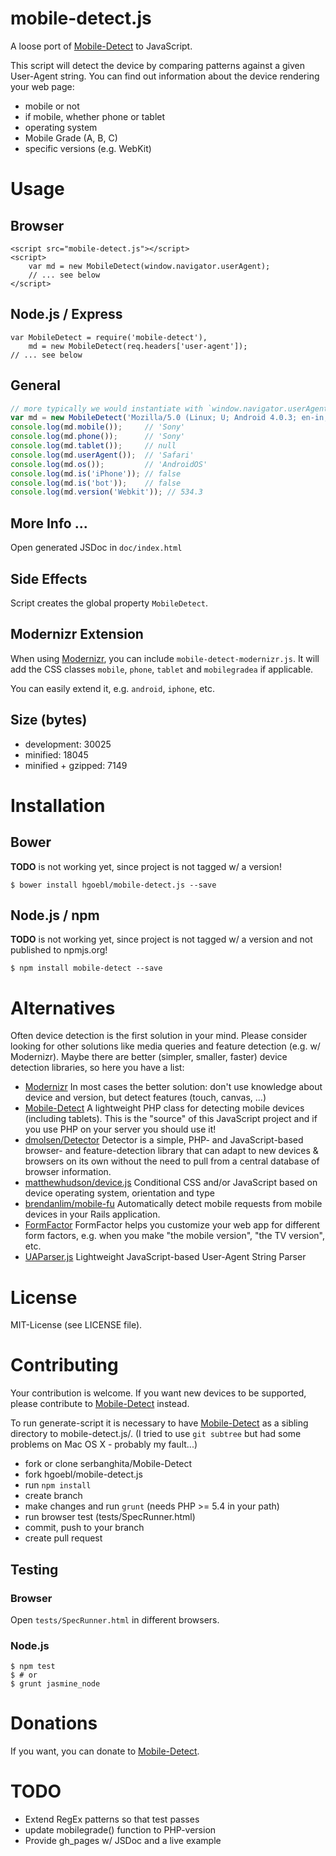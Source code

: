 # mobile-detect.js

A loose port of [Mobile-Detect](https://github.com/serbanghita/Mobile-Detect) to JavaScript.

This script will detect the device by comparing patterns against a given User-Agent string.
You can find out information about the device rendering your web page:

  * mobile or not
  * if mobile, whether phone or tablet
  * operating system
  * Mobile Grade (A, B, C)
  * specific versions (e.g. WebKit)


# Usage

## Browser

    <script src="mobile-detect.js"></script>
    <script>
        var md = new MobileDetect(window.navigator.userAgent);
        // ... see below
    </script>

## Node.js / Express

    var MobileDetect = require('mobile-detect'),
        md = new MobileDetect(req.headers['user-agent']);
    // ... see below

## General

```js
// more typically we would instantiate with `window.navigator.userAgent` as user-agent
var md = new MobileDetect('Mozilla/5.0 (Linux; U; Android 4.0.3; en-in; SonyEricssonMT11i Build/4.1.A.0.562) AppleWebKit/534.30 (KHTML, like Gecko) Version/4.0 Mobile Safari/534.30');
console.log(md.mobile());     // 'Sony'
console.log(md.phone());      // 'Sony'
console.log(md.tablet());     // null
console.log(md.userAgent());  // 'Safari'
console.log(md.os());         // 'AndroidOS'
console.log(md.is('iPhone')); // false
console.log(md.is('bot'));    // false
console.log(md.version('Webkit')); // 534.3
```

## More Info ...

Open generated JSDoc in `doc/index.html`

## Side Effects

Script creates the global property `MobileDetect`.

## Modernizr Extension

When using [Modernizr](http://modernizr.com/), you can include `mobile-detect-modernizr.js`.
It will add the CSS classes `mobile`, `phone`, `tablet` and `mobilegradea` if applicable.

You can easily extend it, e.g. `android`, `iphone`, etc.

## Size (bytes)

 * development: 30025
 * minified: 18045
 * minified + gzipped: 7149


# Installation

## Bower

**TODO** is not working yet, since project is not tagged w/ a version!

    $ bower install hgoebl/mobile-detect.js --save

## Node.js / npm

**TODO** is not working yet, since project is not tagged w/ a version and not published to npmjs.org!

    $ npm install mobile-detect --save

# Alternatives

Often device detection is the first solution in your mind. Please consider looking for other solutions
like media queries and feature detection (e.g. w/ Modernizr). Maybe there are better (simpler, smaller,
faster) device detection libraries, so here you have a list:

  * [Modernizr](http://modernizr.com/)
    In most cases the better solution: don't use knowledge about device and version, but detect features
    (touch, canvas, ...)
  * [Mobile-Detect](https://github.com/serbanghita/Mobile-Detect)
    A lightweight PHP class for detecting mobile devices (including tablets).
    This is the "source" of this JavaScript project and if you use PHP on your server you should use it!
  * [dmolsen/Detector](https://github.com/dmolsen/Detector)
    Detector is a simple, PHP- and JavaScript-based browser- and
    feature-detection library that can adapt to new devices & browsers
    on its own without the need to pull from a central database of browser information.
  * [matthewhudson/device.js](https://github.com/matthewhudson/device.js)
    Conditional CSS and/or JavaScript based on device operating system, orientation and type
  * [brendanlim/mobile-fu](https://github.com/brendanlim/mobile-fu)
    Automatically detect mobile requests from mobile devices in your Rails application.
  * [FormFactor](https://github.com/PaulKinlan/formfactor)
    FormFactor helps you customize your web app for different form factors, e.g. when you make
    "the mobile version", "the TV version", etc.
  * [UAParser.js](http://faisalman.github.com/ua-parser-js/)
    Lightweight JavaScript-based User-Agent String Parser


# License

MIT-License (see LICENSE file).


# Contributing

Your contribution is welcome.
If you want new devices to be supported, please contribute to
[Mobile-Detect](https://github.com/serbanghita/Mobile-Detect) instead.

To run generate-script it is necessary to have [Mobile-Detect](https://github.com/serbanghita/Mobile-Detect)
as a sibling directory to mobile-detect.js/.
(I tried to use `git subtree` but had some problems on Mac OS X - probably my fault...)

  * fork or clone serbanghita/Mobile-Detect
  * fork hgoebl/mobile-detect.js
  * run `npm install`
  * create branch
  * make changes and run `grunt` (needs PHP >= 5.4 in your path)
  * run browser test (tests/SpecRunner.html)
  * commit, push to your branch
  * create pull request

## Testing

### Browser

Open `tests/SpecRunner.html` in different browsers.

### Node.js

    $ npm test
    $ # or
    $ grunt jasmine_node


# Donations

If you want, you can donate to [Mobile-Detect](https://github.com/serbanghita/Mobile-Detect).


# TODO

  * Extend RegEx patterns so that test passes
  * update mobilegrade() function to PHP-version
  * Provide gh_pages w/ JSDoc and a live example
